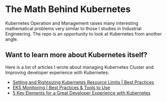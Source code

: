 # The Math Behind Kubernetes

Kubernetes Operation and Management raises many interesting mathematical problems very similar to those I studies in Industrial Engineering. The repo is an opportunity to look at Kubernetes from another angle.

## Want to learn more about Kubernetes itself?

Here is a list of articles I wrote about managing Kubernetes Cluster and Improving developer experience with Kubernetes:

* [Setting and Rightsizing Kubernetes Resource Limits | Best Practices](https://www.containiq.com/post/setting-and-rightsizing-kubernetes-resource-limits)
* [EKS Monitoring | Best Practices & Tools to Use](https://www.containiq.com/post/eks-monitoring)
* [5 Key Elements for a Great Developer Experience with Kubernetes](https://loft.sh/blog/5-key-elements-for-a-great-developer-experience-with-kubernetes/)
